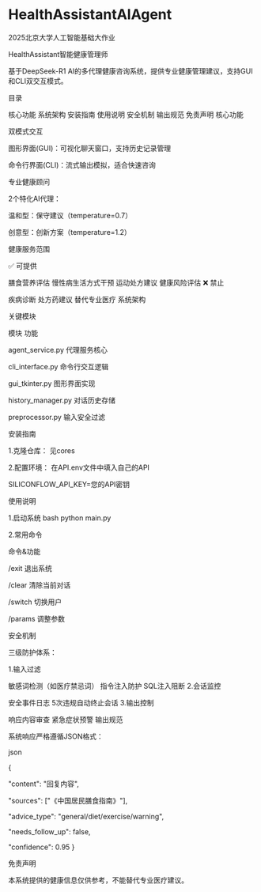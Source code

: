 # HealthAssistantAIAgent

2025北京大学人工智能基础大作业

HealthAssistant智能健康管理师

基于DeepSeek-R1 AI的多代理健康咨询系统，提供专业健康管理建议，支持GUI和CLI双交互模式。

目录

核心功能
系统架构
安装指南
使用说明
安全机制
输出规范
免责声明
核心功能

双模式交互

图形界面(GUI)：可视化聊天窗口，支持历史记录管理

命令行界面(CLI)：流式输出模拟，适合快速咨询

专业健康顾问

2个特化AI代理：

温和型：保守建议（temperature=0.7）

创意型：创新方案（temperature=1.2）

健康服务范围

✅ 可提供

膳食营养评估
慢性病生活方式干预
运动处方建议
健康风险评估
❌ 禁止

疾病诊断
处方药建议
替代专业医疗
系统架构

关键模块

模块 功能

agent_service.py 代理服务核心

cli_interface.py 命令行交互逻辑

gui_tkinter.py 图形界面实现

history_manager.py 对话历史存储

preprocessor.py 输入安全过滤

安装指南

1.克隆仓库： 见cores

2.配置环境： 在API.env文件中填入自己的API

SILICONFLOW_API_KEY=您的API密钥

使用说明

1.启动系统 bash python main.py

2.常用命令

命令&功能

/exit 退出系统

/clear 清除当前对话

/switch 切换用户

/params 调整参数

安全机制

三级防护体系：

1.输入过滤

敏感词检测（如医疗禁忌词）
指令注入防护
SQL注入阻断
2.会话监控

安全事件日志
5次违规自动终止会话
3.输出控制

响应内容审查
紧急症状预警
输出规范

系统响应严格遵循JSON格式：

json

{

"content": "回复内容",

"sources": ["《中国居民膳食指南》"],

"advice_type": "general/diet/exercise/warning",

"needs_follow_up": false,

"confidence": 0.95
}

免责声明

本系统提供的健康信息仅供参考，不能替代专业医疗建议。
